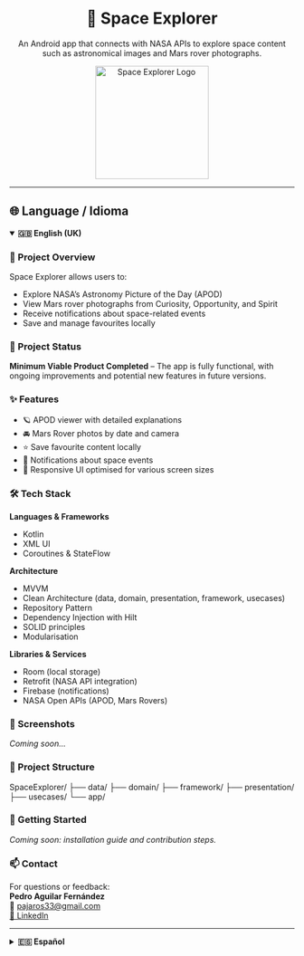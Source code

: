 <h1 align="center">🚀 Space Explorer</h1>

<p align="center">
  An Android app that connects with NASA APIs to explore space content such as astronomical images and Mars rover photographs.
</p>

<p align="center">
  <img src="https://i.imgur.com/Wj5nVp6.png" alt="Space Explorer Logo" width="200"/>
</p>

---

## 🌐 Language / Idioma

<details open>
  <summary><strong>🇬🇧 English (UK)</strong></summary>

### 🌌 Project Overview

Space Explorer allows users to:
- Explore NASA’s Astronomy Picture of the Day (APOD)
- View Mars rover photographs from Curiosity, Opportunity, and Spirit
- Receive notifications about space-related events
- Save and manage favourites locally

### 🚧 Project Status

**Minimum Viable Product Completed** – The app is fully functional, with ongoing improvements and potential new features in future versions.

### ✨ Features

- 🪐 APOD viewer with detailed explanations  
- 🚘 Mars Rover photos by date and camera  
- ⭐ Save favourite content locally  
- 🔔 Notifications about space events  
- 📱 Responsive UI optimised for various screen sizes  

### 🛠️ Tech Stack

**Languages & Frameworks**  
- Kotlin  
- XML UI  
- Coroutines & StateFlow  

**Architecture**  
- MVVM  
- Clean Architecture (data, domain, presentation, framework, usecases)  
- Repository Pattern  
- Dependency Injection with Hilt  
- SOLID principles  
- Modularisation  

**Libraries & Services**  
- Room (local storage)  
- Retrofit (NASA API integration)  
- Firebase (notifications)  
- NASA Open APIs (APOD, Mars Rovers)

### 📸 Screenshots

_Coming soon..._

### 📁 Project Structure
SpaceExplorer/ ├── data/ ├── domain/ ├── framework/ ├── presentation/ ├── usecases/ └── app/


### 🚀 Getting Started

_Coming soon: installation guide and contribution steps._

### 📫 Contact

For questions or feedback:  
**Pedro Aguilar Fernández**  
📧 pajaros33@gmail.com  
[🔗 LinkedIn](https://www.linkedin.com/in/pedro-aguilar-fern%C3%A1ndez-167753140/)

</details>

---

<details>
  <summary><strong>🇪🇸 Español</strong></summary>

### 🌌 Descripción General

Space Explorer permite a los usuarios:
- Explorar la imagen astronómica del día (APOD)
- Ver fotos de los rovers de Marte (Curiosity, Opportunity y Spirit)
- Recibir notificaciones sobre eventos espaciales
- Guardar contenido favorito de forma local

### 🚧 Estado del Proyecto

**MVP Completado** – La app es totalmente funcional, aunque se seguirán haciendo mejoras y añadiendo nuevas funcionalidades en versiones futuras.

### ✨ Funcionalidades

- 🪐 Navegador de imágenes APOD con explicación detallada  
- 🚘 Visualización de fotos de rovers marcianos por fecha y cámara  
- ⭐ Guardado de favoritos en almacenamiento local  
- 🔔 Notificaciones de eventos espaciales  
- 📱 Interfaz adaptable para diferentes tamaños de pantalla  

### 🛠️ Tecnologías Utilizadas

**Lenguajes y Frameworks**  
- Kotlin  
- XML (UI tradicional)  
- Coroutines y StateFlow  

**Arquitectura**  
- MVVM  
- Clean Architecture (data, domain, presentation, framework, usecases)  
- Repository Pattern  
- Inyección de dependencias con Hilt  
- Principios SOLID  
- Modularización  

**Librerías y Servicios**  
- Room (base de datos local)  
- Retrofit (integración con APIs de NASA)  
- Firebase (notificaciones)  
- APIs públicas de la NASA (APOD, Mars Rovers)

### 📸 Capturas de pantalla

_Próximamente..._

### 📁 Estructura del Proyecto
SpaceExplorer/ ├── data/ ├── domain/ ├── framework/ ├── presentation/ ├── usecases/ └── app/


### 🚀 Primeros pasos

_Próximamente: guía de instalación y contribución._

### 📫 Contacto

Para preguntas o sugerencias:  
**Pedro Aguilar Fernández**  
📧 pajaros33@gmail.com  
[🔗 LinkedIn](https://www.linkedin.com/in/pedro-aguilar-fern%C3%A1ndez-167753140/)

</details>

